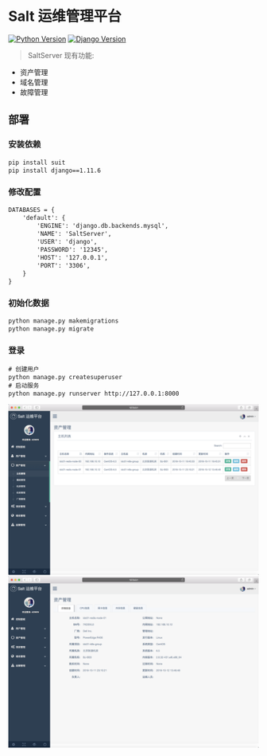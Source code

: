 Salt 运维管理平台
==============================================

[![Python Version](https://img.shields.io/badge/Python--2.7-paasing-green.svg)](https://img.shields.io/badge/Python--3.6-paasing-green.svg)
[![Django Version](https://img.shields.io/badge/Django--1.11.6-paasing-green.svg)](https://img.shields.io/badge/Django--1.11.0-paasing-green.svg)

> SaltServer 现有功能:

- 资产管理
- 域名管理
- 故障管理

## 部署

### 安装依赖
```
pip install suit
pip install django==1.11.6
```
### 修改配置
```
DATABASES = {
    'default': {
        'ENGINE': 'django.db.backends.mysql',
        'NAME': 'SaltServer',
        'USER': 'django',
        'PASSWORD': '12345',
        'HOST': '127.0.0.1',
        'PORT': '3306',
    }
}
```
### 初始化数据
```
python manage.py makemigrations
python manage.py migrate
```
### 登录
```
# 创建用户
python manage.py createsuperuser
# 启动服务
python manage.py runserver http://127.0.0.1:8000
```

![SaltServer](https://raw.githubusercontent.com/Donyintao/SaltServer/master/doc/images/hosts_list.png)
![SaltServer](https://raw.githubusercontent.com/Donyintao/SaltServer/master/doc/images/hosts-details.png)
